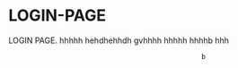 # LOGIN-PAGE                                             
LOGIN PAGE.                     hhhhh                                  hehdhehhdh                          gvhhhh            hhhhh
                                  hhhhb                          hhh
                       
                                                    b                                                                 
                                                                      
                         
                                     

                                                        
                                                                                                               
                                                                                                                                           
                                                                                  
                                                                                                                                                                                                                                                                                                                  
                                
